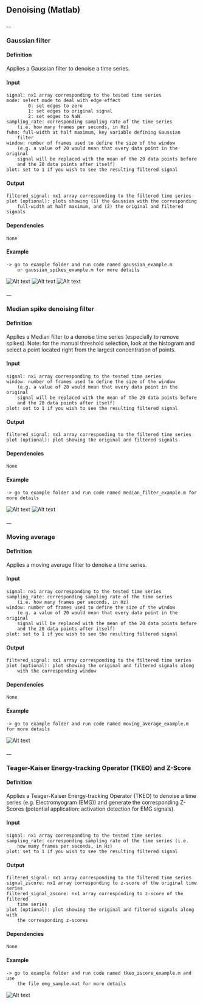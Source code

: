 ## Denoising (Matlab)
__
### Gaussian filter
#### Definition
Applies a Gaussian filter to denoise a time series.
#### Input
    signal: nx1 array corresponding to the tested time series
    mode: select mode to deal with edge effect
            0: set edges to zero
            1: set edges to original signal
            2: set edges to NaN
    sampling_rate: corresponding sampling rate of the time series
        (i.e. how many frames per seconds, in Hz)
    fwhm: full-width at half maximum, key variable defining Gaussian
        filter
    window: number of frames used to define the size of the window
        (e.g. a value of 20 would mean that every data point in the original
        signal will be replaced with the mean of the 20 data points before
        and the 20 data points after itself)
    plot: set to 1 if you wish to see the resulting filtered signal
#### Output
    filtered_signal: nx1 array corresponding to the filtered time series
    plot (optional): plots showing (1) the Gaussian with the corresponding
        full-width at half maximum, and (2) the original and filtered signals
#### Dependencies
    None
#### Example
    -> go to example folder and run code named gaussian_example.m
        or gaussian_spikes_example.m for more details

![Alt text](examples/img/gaussian_example_fwhm.jpg "Gaussian moving average example")
![Alt text](examples/img/gaussian_example.jpg "Gaussian moving average example")
![Alt text](examples/img/gaussian_spikes_example.jpg "Gaussian moving average with spikes example")

__
### Median spike denoising filter
#### Definition
Applies a Median filter to a denoise time series (especially to remove spikes).
    Note: for the manual threshold selection, look at the histogram and
    select a point located right from the largest concentration of
    points.
#### Input
    signal: nx1 array corresponding to the tested time series
    window: number of frames used to define the size of the window
        (e.g. a value of 20 would mean that every data point in the original
        signal will be replaced with the mean of the 20 data points before
        and the 20 data points after itself)
    plot: set to 1 if you wish to see the resulting filtered signal
#### Output
    filtered_signal: nx1 array corresponding to the filtered time series
    plot (optional): plot showing the original and filtered signals
#### Dependencies
    None
#### Example
    -> go to example folder and run code named median_filter_example.m for more details

![Alt text](examples/img/median_filter_threshold_example.jpg "median filter threshold example")
![Alt text](examples/img/median_filter_example.jpg "median filter example")

__
### Moving average
#### Definition
Applies a moving average filter to denoise a time series.
#### Input
    signal: nx1 array corresponding to the tested time series
    sampling_rate: corresponding sampling rate of the time series
        (i.e. how many frames per seconds, in Hz)
    window: number of frames used to define the size of the window
        (e.g. a value of 20 would mean that every data point in the original
        signal will be replaced with the mean of the 20 data points before
        and the 20 data points after itself)
    plot: set to 1 if you wish to see the resulting filtered signal
#### Output
    filtered_signal: nx1 array corresponding to the filtered time series
    plot (optional): plot showing the original and filtered signals along 
        with the corresponding window
#### Dependencies
    None
#### Example
    -> go to example folder and run code named moving_average_example.m for more details

![Alt text](examples/img/moving_average_example.jpg "moving average example")

__
### Teager-Kaiser Energy-tracking Operator (TKEO) and Z-Score
#### Definition
 Applies a Teager-Kaiser Energy-tracking Operator (TKEO) to denoise a time series (e.g. Electromyogram (EMG)) and generate the corresponding Z-Scores (potential application: activation detection for EMG signals).
#### Input
    signal: nx1 array corresponding to the tested time series
    sampling_rate: corresponding sampling rate of the time series (i.e.
        how many frames per seconds, in Hz)
    plot: set to 1 if you wish to see the resulting filtered signal
#### Output
    filtered_signal: nx1 array corresponding to the filtered time series
    signal_zscore: nx1 array corresponding to z-score of the original time series
    filtered_signal_zscore: nx1 array corresponding to z-score of the filtered 
        time series
    plot (optional): plot showing the original and filtered signals along with 
        the corresponding z-scores
#### Dependencies
    None
#### Example
    -> go to example folder and run code named tkeo_zscore_example.m and use
        the file emg_sample.mat for more details

![Alt text](examples/img/tkeo_zscore_example.jpg "Teager-Kaiser Energy-tracking Operator and Z-Score example")
